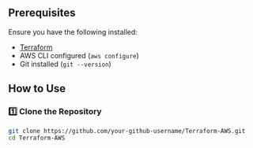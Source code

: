 
## Prerequisites  
Ensure you have the following installed:  
- [Terraform](https://developer.hashicorp.com/terraform/downloads)  
- AWS CLI configured (`aws configure`)  
- Git installed (`git --version`)  

## How to Use  

### 1️⃣ Clone the Repository  
```bash
git clone https://github.com/your-github-username/Terraform-AWS.git
cd Terraform-AWS

